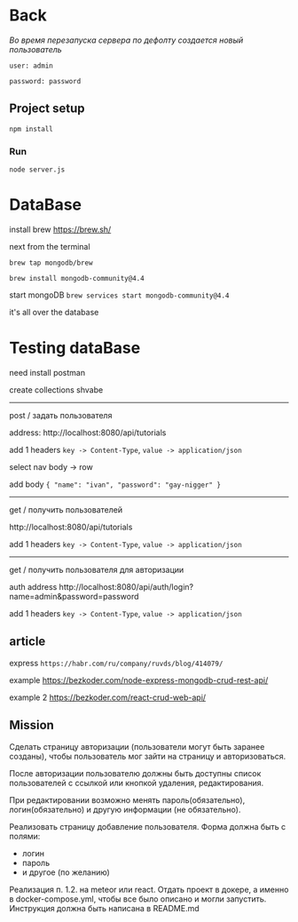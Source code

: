 # Back

_Во время перезапуска сервера по дефолту создается новый пользователь_

`user: admin`

`password: password`

## Project setup
```
npm install
```

### Run
```
node server.js
```

# DataBase

install brew
https://brew.sh/

next from the terminal

`brew tap mongodb/brew`

`brew install mongodb-community@4.4`

start mongoDB
`brew services start mongodb-community@4.4`

it's all over the database

# Testing dataBase

need install postman

create collections shvabe

<hr>

post / задать пользователя

address: http://localhost:8080/api/tutorials

add 1 headers `key -> Content-Type`, `value -> application/json`

select nav body -> row

add body `{
              "name": "ivan",
              "password": "gay-nigger"
          }`

<hr>

get / получить пользователей

http://localhost:8080/api/tutorials

add 1 headers `key -> Content-Type`, `value -> application/json`

<hr>

get / получить пользователя для авторизации

auth address http://localhost:8080/api/auth/login?name=admin&password=password

add 1 headers `key -> Content-Type`, `value -> application/json`

## article

express
`https://habr.com/ru/company/ruvds/blog/414079/`

example 
https://bezkoder.com/node-express-mongodb-crud-rest-api/

example 2 
https://bezkoder.com/react-crud-web-api/

## Mission

Сделать страницу авторизации (пользователи могут быть заранее созданы), чтобы
пользователь мог зайти на страницу и авторизоваться.

После авторизации пользователю должны быть доступны список пользователей с ссылкой или
кнопкой удаления, редактирования.

При редактировании возможно менять пароль(обязательно), логин(обязательно) и другую
информации (не обязательно).

Реализовать страницу добавление пользователя. Форма должна быть с полями:
- логин
- пароль
- и другое (по желанию)

Реализация п. 1.2. на meteor или react. Отдать проект в докере, а именно в docker-compose.yml,
чтобы все было описано и могли запустить. Инструкция должна быть написана в README.md
